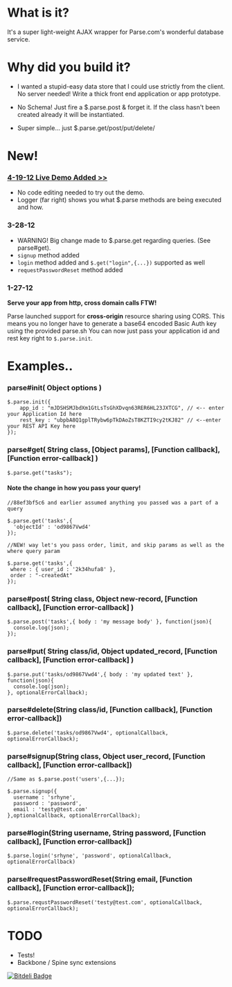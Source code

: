 # What is it? 

It's a super light-weight AJAX wrapper for Parse.com's wonderful database service. 

# Why did you build it? 

* I wanted a stupid-easy data store that I could use strictly from the client. No server needed! 
Write a thick front end application or app prototype. 

* No Schema! Just fire a $.parse.post & forget it. If the class hasn't been created already it will be 
instantiated. 

* Super simple... just $.parse.get/post/put/delete/

# New!

### [4-19-12 Live Demo Added >>](http://srhyne.github.com/jQuery-Parse/) 

  * No code editing needed to try out the demo. 
  * Logger (far right) shows you what $.parse methods are being executed and how. 
  
### 3-28-12

  * WARNING! Big change made to $.parse.get regarding queries. (See parse#get).
  * `signup` method added
  * `login` method added and `$.get("login",{...})` supported as well
  * `requestPasswordReset` method added
  
### 1-27-12

__Serve your app from http, cross domain calls FTW!__

Parse launched support for __cross-origin__ resource sharing using CORS.
This means you no longer have to generate a base64 encoded Basic Auth key using the provided parse.sh
You can now just pass your application id and rest key right to `$.parse.init`.


# Examples.. 

### parse#init( Object options )
    
    $.parse.init({
  		app_id : "mJDSHSMJbdXm1GtLsTsGhXDvqn63RER6HL23JXTCG", // <-- enter your Application Id here 
  		rest_key : "ubpbA8Q1gplTRybw6pTkDAoZsT8KZTI9cy2tKJ82" // <--enter your REST API Key here	
  	});
  	
### parse#get( String class, [Object params], [Function callback], [Function error-callback] )
  
    $.parse.get("tasks");
  
#### Note the change in how you pass your query!
  
    //88ef3bf5c6 and earlier assumed anything you passed was a part of a query
  
    $.parse.get('tasks',{
      'objectId' : 'od9867Vwd4'
    });
  
    //NEW! way let's you pass order, limit, and skip params as well as the where query param
  
    $.parse.get('tasks',{
     where : { user_id : '2k34hufa8' },
     order : "-createdAt"
    });
    	
### parse#post( String class, Object new-record, [Function callback], [Function error-callback] )

    $.parse.post('tasks',{ body : 'my message body' }, function(json){
      console.log(json);
    });

### parse#put( String class/id, Object updated_record, [Function callback], [Function error-callback] )

    $.parse.put('tasks/od9867Vwd4',{ body : 'my updated text' }, function(json){
      console.log(json);
    }, optionalErrorCallback);
  
### parse#delete(String class/id, [Function callback], [Function error-callback])
  
    $.parse.delete('tasks/od9867Vwd4', optionalCallback, optionalErrorCallback);
    
### parse#signup(String class, Object user_record, [Function callback], [Function error-callback])
  
    //Same as $.parse.post('users',{...});
  
    $.parse.signup({ 
      username : 'srhyne', 
      password : 'password', 
      email : 'testy@test.com' 
    },optionalCallback, optionalErrorCallback);

### parse#login(String username, String password, [Function callback], [Function error-callback])
  
    $.parse.login('srhyne', 'password', optionalCallback, optionalErrorCallback)
  
### parse#requestPasswordReset(String email, [Function callback], [Function error-callback]);
  
    $.parse.requstPasswordReset('testy@test.com', optionalCallback, optionalErrorCallback);

# TODO 

* Tests!
* Backbone / Spine sync extensions





[![Bitdeli Badge](https://d2weczhvl823v0.cloudfront.net/srhyne/jquery-parse/trend.png)](https://bitdeli.com/free "Bitdeli Badge")

